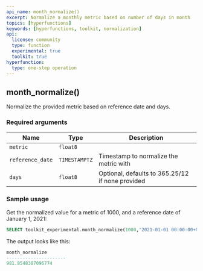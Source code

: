 ```yaml
---
api_name: month_normalize()
excerpt: Normalize a monthly metric based on number of days in month
topics: [hyperfunctions]
keywords: [hyperfunctions, toolkit, normalization]
api:
  license: community
  type: function
  experimental: true
  toolkit: true
hyperfunction:
  type: one-step operation
---
```


## month_normalize() <tag type="toolkit" content="Toolkit" /><tag type="experimental" content="Experimental" />

Normalize the provided metric based on reference date and days.

### Required arguments

|Name|Type|Description|
|-|-|-|
|`metric`|`float8`||
|`reference_date`|`TIMESTAMPTZ`|Timestamp to normalize the metric with|
|`days`|`float8`|Optional, defaults to 365.25/12 if none provided|

### Sample usage

Get the normalized value for a metric of 1000, and a reference date of January
1, 2021:

```sql
SELECT toolkit_experimental.month_normalize(1000,'2021-01-01 00:00:00+03'::timestamptz
```

The output looks like this:

```sql
month_normalize
----------------------
981.8548387096774
```
